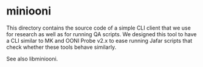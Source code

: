 # miniooni

This directory contains the source code of a simple CLI client that we
use for research as well as for running QA scripts. We designed this tool
to have a CLI similar to MK and OONI Probe v2.x to ease running Jafar
scripts that check whether these tools behave similarly.

See also libminiooni.

